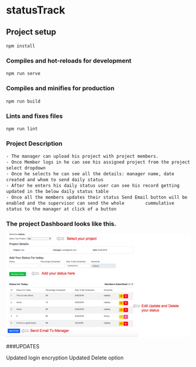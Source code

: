 # statusTrack

## Project setup
```
npm install
```

### Compiles and hot-reloads for development
```
npm run serve
```

### Compiles and minifies for production
```
npm run build
```

### Lints and fixes files
```
npm run lint
```

### Project Description
```
- The manager can upload his project with project members.
- Once Member logs in he can see his assigned project from the project select dropdown
- Once he selects he can see all the details: manager name, date created and whom to send daily status
- After he enters his daily status user can see his record getting updated in the below daily status table
- Once all the members updates their status Send Email button will be enabled and the supervisor can send the whole        cummulative status to the manager at click of a button
```
### The project Dashboard looks like this.

![Image](image.png)

###UPDATES

Updated login encryption
Updated Delete option